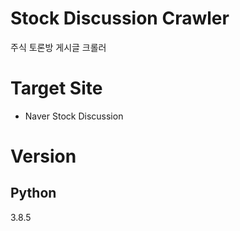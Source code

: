 # Stock Discussion Crawler
주식 토론방 게시글 크롤러

# Target Site
- Naver Stock Discussion

# Version

## Python
3.8.5

